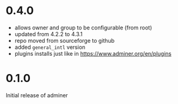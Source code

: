 # 0.4.0

- allows owner and group to be configurable (from root)
- updated from 4.2.2 to 4.3.1
- repo moved from sourceforge to github
- added `general_intl` version
- plugins installs just like in https://www.adminer.org/en/plugins

# 0.1.0

Initial release of adminer
